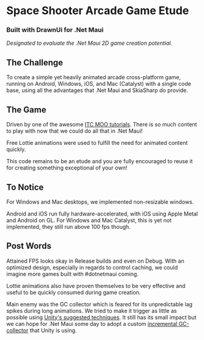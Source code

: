 # Space Shooter Arcade Game Etude    
### Built with DrawnUi for .Net Maui

_Designated to evaluate the .Net Maui 2D game creation potential._

## The Challenge

To create a simple yet heavily animated arcade cross-platform game, running on Android, Windows, iOS, and Mac (Catalyst) with a single code base, using all the advantages that .Net Maui and SkiaSharp do provide.

## The Game

Driven by one of the awesome [ITC MOO tutorials](https://www.youtube.com/@mooict/videos). There is so much content to play with now that we could do all that in .Net Maui!

Free Lottie animations were used to fulfill the need for animated content quickly.

This code remains to be an etude and you are fully encouraged to reuse it for  creating something exceptional of your own!

## To Notice

For Windows and Mac desktops, we implemented non-resizable windows.

Android and iOS run fully hardware-accelerated, with iOS using Apple Metal and Android on GL. For Windows and Mac Catalyst, this is yet not implemented, they still run above 100 fps though.

## Post Words

Attained FPS looks okay in Release builds and even on Debug. With an optimized design, especially in regards to control caching, we could imagine more games built with #dotnetmaui coming.

Lottie animations also have proven themselves to be very effective and useful to be quickly consumed during game creation.

Main enemy was the GC collector which is feared for its unpredictable lag spikes during long animations.
We tried to make it trigger as little as possible using [Unity's suggested techniques](https://docs.unity3d.com/Manual/performance-garbage-collection-best-practices.html). It still has its small impact but we can hope for .Net Maui some day to adopt a custom [incremental GC-collector](https://docs.unity3d.com/Manual/performance-garbage-collector.html) that Unity is using.



